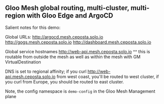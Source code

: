 ## Gloo Mesh global routing, multi-cluster, multi-region with Gloo Edge and ArgoCD

Salient notes for this demo:

Global URLs:
http://argocd.mesh.ceposta.solo.io
http://gogs.mesh.ceposta.solo.io
http://dashboard.mesh.ceposta.solo.io

Global service hostnames
http://web-api.mesh.ceposta.solo.io
^^ this is routable from outside the mesh as well as within the mesh with GM VirtualDestination

DNS is set to regional affinity; if you curl http://web-api.mesh.ceposta.solo.io from west coast, you'll be routed to west cluster, if you curl from Europe, you should be routed to east cluster.

Note, the config namespace is `demo-config` in the Gloo Mesh Management plane